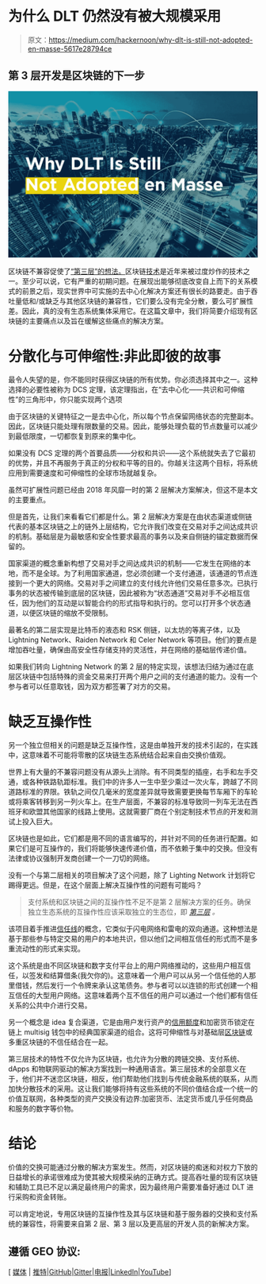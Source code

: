 # 为什么 DLT 仍然没有被大规模采用

> 原文：<https://medium.com/hackernoon/why-dlt-is-still-not-adopted-en-masse-5617e28794ce>

## 第 3 层开发是区块链的下一步

![](img/e0eb5fde4493f4468ef823a09f248cdd.png)

区块链不兼容促使了[“第三层”的想法。](/geoprotocol/the-need-for-layer-3-on-the-internet-of-value-2a62f8e93160)区块链[技术](https://hackernoon.com/tagged/technology)是近年来被过度炒作的技术之一。至少可以说，它有严重的初期问题。在展现出能够彻底改变自上而下的关系模式的前景之后，现实世界中可实施的去中心化解决方案还有很长的路要走。由于吞吐量低和/或缺乏与其他区块链的兼容性，它们要么没有完全分散，要么可扩展性差。因此，真的没有生态系统集体采用它。在这篇文章中，我们将简要介绍现有区块链的主要痛点以及旨在缓解这些痛点的解决方案。

# 分散化与可伸缩性:非此即彼的故事

最令人失望的是，你不能同时获得区块链的所有优势。你必须选择其中之一。这种选择的必要性被称为 DCS 定理，该定理指出，在“去中心化——共识和可伸缩性”的三角形中，你只能实现两个选项

由于区块链的关键特征之一是去中心化，所以每个节点保留网络状态的完整副本。因此，区块链只能处理有限数量的交易。因此，能够处理负载的节点数量可以减少到最低限度，一切都恢复到原来的集中化。

如果没有 DCS 定理的两个首要品质——分权和共识——这个系统就失去了它最初的优势，并且不再服务于真正的分权和平等的目的。你越关注这两个目标，将系统应用到需要速度和可伸缩性的全球市场就越复杂。

虽然可扩展性问题已经由 2018 年风靡一时的第 2 层解决方案解决，但这不是本文的主要重点。

但是首先，让我们来看看它们都是什么。第 2 层解决方案是在由状态渠道或侧链代表的基本区块链之上的链外上层结构，它允许我们改变在交易对手之间达成共识的机制。基础层是为最敏感和安全性要求最高的事务以及来自侧链的锚定数据而保留的。

国家渠道的概念重新构想了交易对手之间达成共识的机制——它发生在网络的本地，而不是全球。为了利用国家通道，您必须创建一个支付通道，该通道的节点连接到一个更大的网络。交易对手之间建立的支付线允许他们交易任意多次。已执行事务的状态被传输到底层的区块链，因此被称为“状态通道”交易对手不必相互信任，因为他们的互动是以智能合约的形式指导和执行的。您可以打开多个状态通道，以便区块链的缩放不受限制。

最著名的第二层实现是比特币的液态和 RSK 侧链，以太坊的等离子体，以及 Lightning Network、Raiden Network 和 Celer Network 等项目。他们的要点是增加吞吐量，确保由高安全性存储支持的灵活性，并在网络的基础层传递价值。

如果我们转向 Lightning Network 的第 2 层的特定实现，该想法归结为通过在底层区块链中包括特殊的资金交易来打开两个用户之间的支付通道的能力。没有一个参与者可以任意取钱，因为双方都签署了对方的交易。

# 缺乏互操作性

另一个独立但相关的问题是缺乏互操作性，这是由单独开发的技术引起的，在实践中，这意味着不可能将零散的区块链生态系统结合起来自由交换价值观。

世界上有大量的不兼容问题没有从源头上消除。有不同类型的插座，右手和左手交通，或各种铁路轨距标准。我们中的许多人一生中至少乘过一次火车，跨越了不同道路标准的界限。铁轨之间仅几毫米的宽度差异就导致需要更换每节车厢下的车轮或将乘客转移到另一列火车上。在生产层面，不兼容的标准导致同一列车无法在西班牙和欧盟其他国家的线路上使用。这就需要厂商在个别定制技术节点的开发和测试上投入巨大。

区块链也是如此，它们都是用不同的语言编写的，并针对不同的任务进行配置。如果它们是可互操作的，我们将能够快速传递价值，而不依赖于集中的交换。但没有法律或协议强制开发商创建一个一刀切的网络。

没有一个与第二层相关的项目解决了这个问题，除了 Lighting Network 计划将它踢得更远。但是，在这个层面上解决互操作性的问题有可能吗？

> 支付系统和区块链之间的互操作性不足不是第 2 层解决方案的任务。确保独立生态系统的互操作性应该采取独立的生态位，即 [*第三层*](https://hackernoon.com/the-need-for-layer-3-on-the-internet-of-value-85ae3ab2a9ea) *。*

该项目着手推进[信任线](/geoprotocol/trustlines-are-the-new-iou-5a10fde5881a)的概念，它类似于闪电网络和雷电的双向通道。这种想法是基于那些参与特定交易的用户的本地共识，但以他们之间相互信任的形式而不是多重流动性的形式来实现。

这个系统是由不同区块链和数字支付平台上的用户网络推动的，这些用户相互信任，以签发和结算借条(我欠你的)。这意味着一个用户可以从另一个信任他的人那里借钱，然后发行一个令牌来承认这笔债务。参与者可以以连锁的形式创建一个相互信任的大型用户网络。这意味着两个互不信任的用户可以通过一个他们都有信任关系的公共中介进行交易。

另一个概念是 idea 复合渠道，它是由用户发行资产的[信用额度](/geoprotocol/trustlines-are-the-new-iou-5a10fde5881a)和加密货币锁定在链上 multisig 钱包中的经典国家渠道的组合。这将可伸缩性与对基础层[区块链](https://hackernoon.com/tagged/blockchain)或多重区块链的不信任结合在一起。

第三层技术的特性不仅允许为区块链，也允许为分散的跨链交换、支付系统、dApps 和物联网驱动的解决方案找到一种通用语言。第三层技术的全部意义在于，他们并不迷恋区块链，相反，他们帮助他们找到与传统金融系统的联系，从而加快分散技术的采用。这让我们能够将持有这些系统的不同价值结合成一个统一的价值互联网，各种类型的资产交换没有边界:加密货币、法定货币或几乎任何商品和服务的数字等价物。

# 结论

价值的交换可能通过分散的解决方案发生。然而，对区块链的痴迷和对权力下放的日益增长的承诺很难成为使其被大规模采纳的正确方式。提高吞吐量的现有区块链和辅助工具已不足以满足最终用户的需求，因为最终用户需要准备好通过 DLT 进行采购和资金转账。

可以肯定地说，专用区块链的互操作性及其与区块链和基于服务器的交换和支付系统的兼容性，将需要来自第 2 层、第 3 层以及更高层的开发人员的新解决方案。

## 遵循 GEO 协议:

[ [媒体](https://medium.com/geoprotocol/) | [推特](https://twitter.com/geo_protocol)|[GitHub](https://github.com/geo-protocol)|[Gitter](https://gitter.im/GEO_Protocol/)|[电报](https://t.me/geoprotocol)|[LinkedIn](https://www.linkedin.com/company/geoprotocol/)|[YouTube](https://www.youtube.com/channel/UC3jEvQvZAmCUXa7dCoX9_Lg/)]